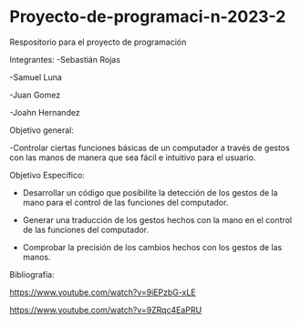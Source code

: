 # Proyecto-de-programaci-n-2023-2


Respositorio para el proyecto de programación


Integrantes: 
  -Sebastián Rojas
  
  -Samuel Luna
  
  -Juan Gomez
  
  -Joahn Hernandez


Objetivo general:
  
  -Controlar ciertas funciones básicas de un computador a través de gestos con las manos de manera que sea fácil e intuitivo para el usuario.


Objetivo Específico:
  
  -	Desarrollar un código que posibilite la detección de los gestos de la mano para el control de las funciones del computador.
  
  -	Generar una traducción de los gestos hechos con la mano en el control de las funciones del computador.
  
  -	Comprobar la precisión de los cambios hechos con los gestos de las manos.


Bibliografía:
  
  https://www.youtube.com/watch?v=9iEPzbG-xLE
  
  https://www.youtube.com/watch?v=9ZRqc4EaPRU

  

